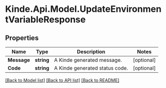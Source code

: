 # Kinde.Api.Model.UpdateEnvironmentVariableResponse

## Properties

Name | Type | Description | Notes
------------ | ------------- | ------------- | -------------
**Message** | **string** | A Kinde generated message. | [optional] 
**Code** | **string** | A Kinde generated status code. | [optional] 

[[Back to Model list]](../README.md#documentation-for-models) [[Back to API list]](../README.md#documentation-for-api-endpoints) [[Back to README]](../README.md)

